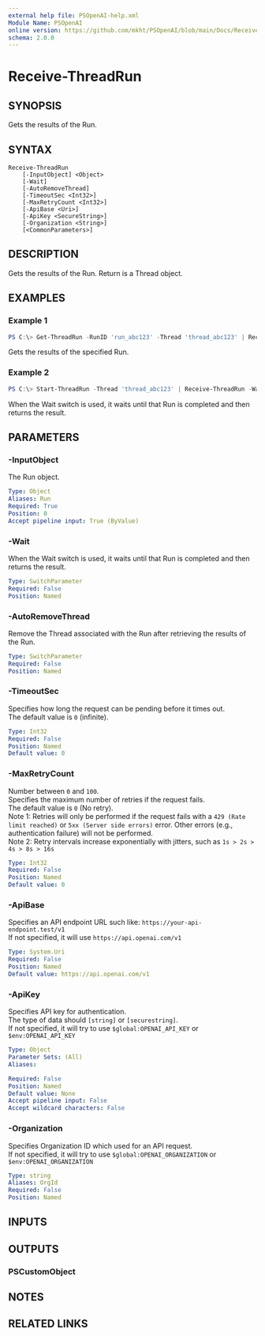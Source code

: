 ```yaml
---
external help file: PSOpenAI-help.xml
Module Name: PSOpenAI
online version: https://github.com/mkht/PSOpenAI/blob/main/Docs/Receive-ThreadRun.md
schema: 2.0.0
---
```


# Receive-ThreadRun

## SYNOPSIS
Gets the results of the Run.

## SYNTAX

```
Receive-ThreadRun
    [-InputObject] <Object>
    [-Wait]
    [-AutoRemoveThread]
    [-TimeoutSec <Int32>]
    [-MaxRetryCount <Int32>]
    [-ApiBase <Uri>]
    [-ApiKey <SecureString>]
    [-Organization <String>]
    [<CommonParameters>]
```

## DESCRIPTION
Gets the results of the Run. Return is a Thread object.

## EXAMPLES

### Example 1
```powershell
PS C:\> Get-ThreadRun -RunID 'run_abc123' -Thread 'thread_abc123' | Receive-ThreadRun
```

Gets the results of the specified Run.

### Example 2
```powershell
PS C:\> Start-ThreadRun -Thread 'thread_abc123' | Receive-ThreadRun -Wait
```

When the Wait switch is used, it waits until that Run is completed and then returns the result.


## PARAMETERS

### -InputObject
The Run object.

```yaml
Type: Object
Aliases: Run
Required: True
Position: 0
Accept pipeline input: True (ByValue)
```

### -Wait
When the Wait switch is used, it waits until that Run is completed and then returns the result.

```yaml
Type: SwitchParameter
Required: False
Position: Named
```

### -AutoRemoveThread
Remove the Thread associated with the Run after retrieving the results of the Run.

```yaml
Type: SwitchParameter
Required: False
Position: Named
```

### -TimeoutSec
Specifies how long the request can be pending before it times out.  
The default value is `0` (infinite).

```yaml
Type: Int32
Required: False
Position: Named
Default value: 0
```

### -MaxRetryCount
Number between `0` and `100`.  
Specifies the maximum number of retries if the request fails.  
The default value is `0` (No retry).  
Note 1: Retries will only be performed if the request fails with a `429 (Rate limit reached)` or `5xx (Server side errors)` error. Other errors (e.g., authentication failure) will not be performed.  
Note 2: Retry intervals increase exponentially with jitters, such as `1s > 2s > 4s > 8s > 16s`

```yaml
Type: Int32
Required: False
Position: Named
Default value: 0
```

### -ApiBase
Specifies an API endpoint URL such like: `https://your-api-endpoint.test/v1`  
If not specified, it will use `https://api.openai.com/v1`

```yaml
Type: System.Uri
Required: False
Position: Named
Default value: https://api.openai.com/v1
```

### -ApiKey
Specifies API key for authentication.  
The type of data should `[string]` or `[securestring]`.  
If not specified, it will try to use `$global:OPENAI_API_KEY` or `$env:OPENAI_API_KEY`

```yaml
Type: Object
Parameter Sets: (All)
Aliases:

Required: False
Position: Named
Default value: None
Accept pipeline input: False
Accept wildcard characters: False
```

### -Organization
Specifies Organization ID which used for an API request.  
If not specified, it will try to use `$global:OPENAI_ORGANIZATION` or `$env:OPENAI_ORGANIZATION`

```yaml
Type: string
Aliases: OrgId
Required: False
Position: Named
```

## INPUTS

## OUTPUTS

### PSCustomObject

## NOTES

## RELATED LINKS

